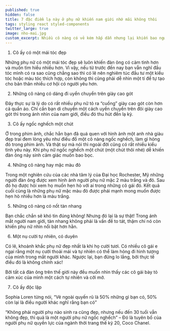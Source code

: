 ```yaml
---
published: true
hidden: false
title: 7 đặc điểm lạ này ở phụ nữ khiến nam giới nhớ mãi không thôi
tags: styling react styled-components
twitter_large: true
image: nho-mai.jpg
custom_excerpt: Nhiều cô nàng có vẻ kém hấp dẫn nhưng lại khiến bao người đàn ông phải vây quanh, trong khi nhiều người đẹp hoàn hảo thì lại phải chịu cô đơn.
---
```


1. Cô ấy có một mái tóc đẹp

Những phụ nữ có một mái tóc đẹp sẽ luôn khiến đàn ông có cảm tình hơn và muốn tìm hiểu nhiều hơn. Vì vậy, nếu từ trước đến nay bạn vẫn nghĩ đầu tóc mình có ra sao cũng chẳng sao thì có lẽ nên nghiêm túc đầu tư một kiểu tóc hoặc màu tóc thích hợp, còn không thì cũng phải dễ nhìn một tí để tự tạo cho bản thân nhiều cơ hội có người yêu hơn.

2. Những cô nàng có dáng đi uyển chuyển trên giày cao gót

Đây thực sự là lý do có rất nhiều phụ nữ tỏ ra “cuồng” giày cao gót còn hơn cả quần áo. Chỉ cần bạn di chuyển một cách uyển chuyển trên đôi giày cao gót thì trong ánh nhìn của nam giới, điều đó thu hút đến lạ kỳ.

3. Cô ấy ngốc nghếch một chút

Ở trong phim ảnh, chắc hẳn bạn đã quá quen với hình ảnh một anh nhà giàu đẹp trai đem lòng yêu như điếu đổ một cô nàng ngốc nghếch, làm gì hỏng đó trong phim ảnh. Và thật sự mà nói thì ngoài đời cũng có rất nhiều kiểu tình yêu này. Khi phụ nữ ngốc nghếch một chút (một chút thôi nhé) dễ khiến đàn ông nảy sinh cảm giác muốn bao bọc.

4. Những cô nàng hay mặc màu đỏ

Trong một nghiên cứu của các nhà tâm lý của Đại học Rochester, Mỹ những người đàn ông được xem hình ảnh người phụ nữ mặc 2 màu trắng và đỏ. Sau đó họ được hỏi xem họ muốn hẹn hò với ai trong những cô gái đó. Kết quả cuối cùng là những phụ nữ mặc màu đỏ được phái mạnh mong muốn được hẹn hò nhiều hơn là màu trắng.

5. Những cô nàng có nốt tàn nhang

Bạn chắc chắn sẽ khó tin đúng không! Nhưng đó lại là sự thật! Trong ánh mắt người nam giới, tàn nhang không phải là vấn đề to tát, thậm chí nó còn khiến phụ nữ nhìn nổi bật hơn hằn.

6. Một nụ cười tự nhiên, có duyên

Có lẽ, khoảnh khắc phụ nữ đẹp nhất là khi họ cười tươi. Có nhiều cô gái e ngại rằng một nụ cười thoải mái và tự nhiên có thể làm hỏng đi hình tượng của mình trong mắt người khác. Ngược lại, bạn đừng lo lắng, bởi thực tế điều đó là không chính xác!

Bởi tất cả đàn ông trên thế giới này đều muốn nhìn thấy các cô gái bày tỏ cảm xúc của mình một cách tự nhiên và cởi mở.

7. Cô ấy độc lập

Sophia Loren từng nói, “Vẻ ngoài quyến rũ là 50% những gì bạn có, 50% còn lại là điều người khác nghĩ rằng bạn có”

“Không phải người phụ nào sinh ra cũng đẹp, nhưng nếu đến 30 tuổi vẫn không đẹp, thì quả là một người phụ nữ ngốc nghếch” – Đó là tuyên bố của người phụ nữ quyền lực của ngành thời trang thế kỷ 20, Coco Chanel.